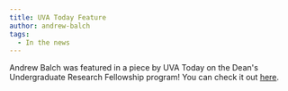 ```yaml
---
title: UVA Today Feature
author: andrew-balch
tags:
  - In the news
---
```


Andrew Balch was featured in a piece by UVA Today on the Dean's Undergraduate Research Fellowship program! You can check it out [here](https://news.virginia.edu/content/peek-summer-research-engineering-deans-fellows).